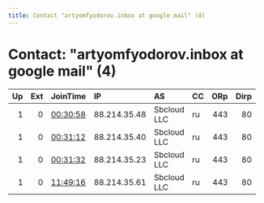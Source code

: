 ```yaml
---
title: Contact "artyomfyodorov.inbox at google mail" (4)
---
```


# Contact: "artyomfyodorov.inbox at google mail" (4)

|   Up |   Ext | JoinTime                                                                                            | IP           | AS          | CC   |   ORp |   Dirp | OS    | Version   | Nickname   |   eFamMembers |
|-----:|------:|:----------------------------------------------------------------------------------------------------|:-------------|:------------|:-----|------:|-------:|:------|:----------|:-----------|--------------:|
|    1 |     0 | [00:30:58](https://metrics.torproject.org/rs.html#details/83AC6BE9DD0AE8071AB0831306D0D71C1043B0D3) | 88.214.35.48 | Sbcloud LLC | ru   |   443 |     80 | Linux | 0.3.5.12  | vaN1ph01   |             5 |
|    1 |     0 | [00:31:12](https://metrics.torproject.org/rs.html#details/1474512E689C11CD97FD7272DFC5930112A3F3DF) | 88.214.35.40 | Sbcloud LLC | ru   |   443 |     80 | Linux | 0.3.5.12  | vaN1ph02   |             5 |
|    1 |     0 | [00:31:32](https://metrics.torproject.org/rs.html#details/4959FFC244C4B4EBF9BDE8832858345A08B30F20) | 88.214.35.23 | Sbcloud LLC | ru   |   443 |     80 | Linux | 0.3.5.12  | vaN1ph03   |             5 |
|    1 |     0 | [11:49:16](https://metrics.torproject.org/rs.html#details/7AFF9D47EB77388698E59E425D166B99D3CE3098) | 88.214.35.61 | Sbcloud LLC | ru   |   443 |     80 | Linux | 0.3.5.12  | vaN1ph04   |             5 |
